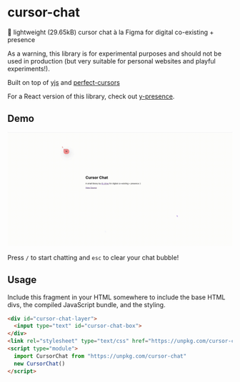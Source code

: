 # cursor-chat
💬 lightweight (29.65kB) cursor chat à la Figma for digital co-existing + presence

As a warning, this library is for experimental purposes and should not be used in production (but very suitable for personal websites and playful experiments!).

Built on top of [yjs](https://github.com/yjs/yjs) and [perfect-cursors](https://github.com/steveruizok/perfect-cursors)

For a React version of this library, check out [y-presence](https://github.com/nimeshnayaju/y-presence).

## Demo
![Cursor Chat Demo](./docs/demo.gif)

Press `/` to start chatting and `esc` to clear your chat bubble!

## Usage
Include this fragment in your HTML somewhere to include the base HTML divs, the compiled JavaScript bundle, and the styling.

```html
<div id="cursor-chat-layer">
  <input type="text" id="cursor-chat-box">
</div>
<link rel="stylesheet" type="text/css" href="https://unpkg.com/cursor-chat/dist/style.css"/>
<script type="module">
  import CursorChat from "https://unpkg.com/cursor-chat"
  new CursorChat()
</script>
```
